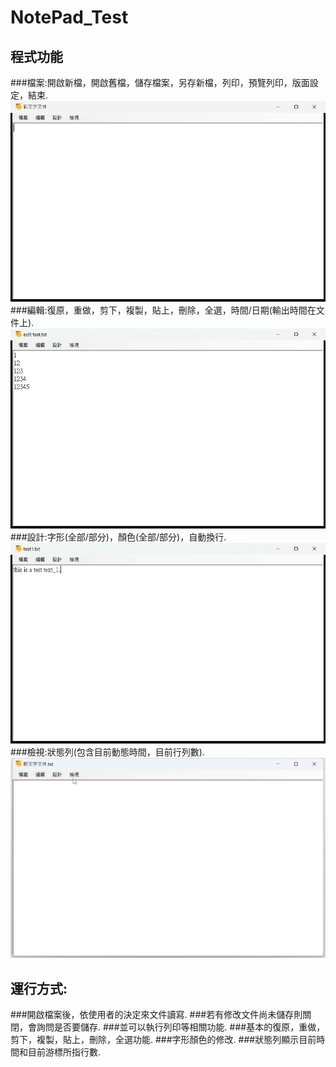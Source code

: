 # NotePad_Test

## 程式功能
###檔案:開啟新檔，開啟舊檔，儲存檔案，另存新檔，列印，預覽列印，版面設定，結束.
![file](Demo/File_Demo.gif)<br>
###編輯:復原，重做，剪下，複製，貼上，刪除，全選，時間/日期(輸出時間在文件上).
![Edit](Demo/Edit_Demo.gif)<br>
###設計:字形(全部/部分)，顏色(全部/部分)，自動換行.
![Design](Demo/Design_Demo.gif)<br>
###檢視:狀態列(包含目前動態時間，目前行列數).
![Status](Demo/Status_Demo.gif)<br>

## 運行方式:
###開啟檔案後，依使用者的決定來文件讀寫.
###若有修改文件尚未儲存則關閉，會詢問是否要儲存.
###並可以執行列印等相關功能.
###基本的復原，重做，剪下，複製，貼上，刪除，全選功能.
###字形顏色的修改.
###狀態列顯示目前時間和目前游標所指行數.
